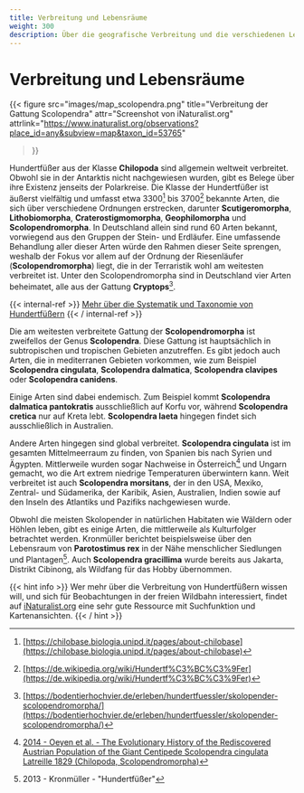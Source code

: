 ```yaml
---
title: Verbreitung und Lebensräume
weight: 300
description: Über die geografische Verbreitung und die verschiedenen Lebensräume der Riesenläufer.#
---
```


# Verbreitung und Lebensräume

{{< figure 
    src="images/map_scolopendra.png"
    title="Verbreitung der Gattung Scolopendra"
    attr="Screenshot von iNaturalist.org"
    attrlink="https://www.inaturalist.org/observations?place_id=any&subview=map&taxon_id=53765"
>}}

Hundertfüßer aus der Klasse __Chilopoda__ sind allgemein weltweit verbreitet. Obwohl sie in der Antarktis nicht nachgewiesen wurden, gibt es Belege über ihre Existenz jenseits der Polarkreise. Die Klasse der Hundertfüßer ist äußerst vielfältig und umfasst etwa 3300[^chilobase] bis 3700[^wikipedia] bekannte Arten, die sich über verschiedene Ordnungen erstrecken, darunter __Scutigeromorpha__, __Lithobiomorpha__, __Craterostigmomorpha__, __Geophilomorpha__ und __Scolopendromorpha__. In Deutschland allein sind rund 60 Arten bekannt, vorwiegend aus den Gruppen der Stein- und Erdläufer. Eine umfassende Behandlung aller dieser Arten würde den Rahmen dieser Seite sprengen, weshalb der Fokus vor allem auf der Ordnung der Riesenläufer (__Scolopendromorpha__) liegt, die in der Terraristik wohl am weitesten verbreitet ist. Unter den Scolopendromorpha sind in Deutschland vier Arten beheimatet, alle aus der Gattung __Cryptops__[^bodentier].

{{< internal-ref >}}
[Mehr über die Systematik und Taxonomie von Hundertfüßern](../taxonomie)
{{< / internal-ref >}}

Die am weitesten verbreitete Gattung der __Scolopendromorpha__ ist zweifellos der Genus __Scolopendra__. Diese Gattung ist hauptsächlich in subtropischen und tropischen Gebieten anzutreffen. Es gibt jedoch auch Arten, die in mediterranen Gebieten vorkommen, wie zum Beispiel __Scolopendra cingulata__, __Scolopendra dalmatica__, __Scolopendra clavipes__ oder __Scolopendra canidens__.

Einige Arten sind dabei endemisch. Zum Beispiel kommt __Scolopendra dalmatica pantokratis__ ausschließlich auf Korfu vor, während __Scolopendra cretica__ nur auf Kreta lebt. __Scolopendra laeta__ hingegen findet sich ausschließlich in Australien.

Andere Arten hingegen sind global verbreitet. __Scolopendra cingulata__ ist im gesamten Mittelmeerraum zu finden, von Spanien bis nach Syrien und Ägypten. Mittlerweile wurden sogar Nachweise in Österreich[^2014-oeyen] und Ungarn gemacht, wo die Art extrem niedrige Temperaturen überwintern kann. Weit verbreitet ist auch __Scolopendra morsitans__, der in den USA, Mexiko, Zentral- und Südamerika, der Karibik, Asien, Australien, Indien sowie auf den Inseln des Atlantiks und Pazifiks nachgewiesen wurde.

Obwohl die meisten Skolopender in natürlichen Habitaten wie Wäldern oder Höhlen leben, gibt es einige Arten, die mittlerweile als Kulturfolger betrachtet werden. Kronmüller berichtet beispielsweise über den Lebensraum von __Parotostimus rex__ in der Nähe menschlicher Siedlungen und Plantagen[^kronmüller]. Auch __Scolopendra gracillima__ wurde bereits aus Jakarta, Distrikt Cibinong, als Wildfang für das Hobby übernommen.

{{< hint info >}}
Wer mehr über die Verbreitung von Hundertfüßern wissen will, und sich für Beobachtungen in der freien Wildbahn interessiert, findet auf [iNaturalist.org](https://www.inaturalist.org/) eine sehr gute Ressource mit Suchfunktion und Kartenansichten.
{{< / hint >}}



[^wikipedia]: [https://de.wikipedia.org/wiki/Hundertf%C3%BC%C3%9Fer](https://de.wikipedia.org/wiki/Hundertf%C3%BC%C3%9Fer)
[^chilobase]: [https://chilobase.biologia.unipd.it/pages/about-chilobase](https://chilobase.biologia.unipd.it/pages/about-chilobase)
[^bodentier]: [https://bodentierhochvier.de/erleben/hundertfuessler/skolopender-scolopendromorpha/](https://bodentierhochvier.de/erleben/hundertfuessler/skolopender-scolopendromorpha/)
[^2014-oeyen]: [2014 - Oeyen et al. - The Evolutionary History of the Rediscovered Austrian Population of the Giant Centipede Scolopendra cingulata Latreille 1829 (Chilopoda, Scolopendromorpha)](https://www.researchgate.net/publication/266085751_The_Evolutionary_History_of_the_Rediscovered_Austrian_Population_of_the_Giant_Centipede_Scolopendra_cingulata_Latreille_1829_Chilopoda_Scolopendromorpha)
[^kronmüller]: 2013 - Kronmüller - "Hundertfüßer"
